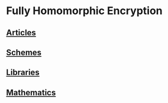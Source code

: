 # Fully Homomorphic Encryption

## [Articles](https://github.com/ingonyama-zk/ingopedia/blob/Otsars-patch/src/introfhe.md)

## [Schemes](https://github.com/ingonyama-zk/ingopedia/blob/Otsars-patch/src/schemesfhe.md)

## [Libraries](https://github.com/ingonyama-zk/ingopedia/blob/Otsars-patch/src/fhelibraries.md)

## [Mathematics](https://github.com/ingonyama-zk/ingopedia/blob/Otsars-patch/src/mathfhe.md)
